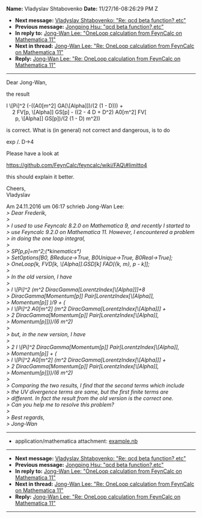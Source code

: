 **Name:** Vladyslav Shtabovenko
**Date:** 11/27/16-08:26:29 PM Z

  - **Next message:** [Vladyslav Shtabovenko: "Re: qcd beta
    function?,etc"](1129.html)
  - **Previous message:** [Jongping Hsu: "qcd beta
    function?,etc"](1127.html)
  - **In reply to:** [Jong-Wan Lee: "OneLoop calculation from FeynCalc
    on Mathematica 11"](1126.html)
  - **Next in thread:** [Jong-Wan Lee: "Re: OneLoop calculation from
    FeynCalc on Mathematica 11"](1130.html)
  - **Reply:** [Jong-Wan Lee: "Re: OneLoop calculation from FeynCalc on
    Mathematica 11"](1130.html)

-----

Dear Jong-Wan,  

the result  

I \\[Pi]^2 (-((A0[m^2] GA[\\[Alpha]])/(2
(1 - D))) +  
    2 FV[p, \\[Alpha]] GS[p] - ((2 - 4 D + D^2)
A0[m^2] FV[  
      p, \\[Alpha]] GS[p])/(2 (1 - D) m^2))  

is correct. What is (in general) not correct and dangerous, is to do  

exp /. D-\>4  

Please have a look at  

https://github.com/FeynCalc/feyncalc/wiki/FAQ\#limitto4  

this should explain it better.  

Cheers,  
Vladyslav  

Am 24.11.2016 um 06:17 schrieb Jong-Wan Lee:  
*\> Dear Frederik,*  
*\>*  
*\> I used to use Feyncalc 8.2.0 on Mathematica 9, and recently I
started to*  
*\> use Feyncalc 9.2.0 on Mathematica 11. However, I encountered a
problem*  
*\> in doing the one loop integral,*  
*\>*  
*\> SP[p,p]=m^2;(\*kinematics\*)*  
*\> SetOptions[B0, BReduce-\>True, B0Unique-\>True,
B0Real-\>True];*  
*\> OneLoop[k, FVD[k, \\[Alpha]].GSD[k]
FAD[{k, m}, p - k]];*  
*\>*  
*\> In the old version, I have*  
*\>*  
*\> I \\[Pi]^2 (m^2
DiracGamma[LorentzIndex[\\[Alpha]]]+8*  
*\> DiracGamma[Momentum[p]]
Pair[LorentzIndex[\\[Alpha]],*  
*\> Momentum[p]] )/9 + (*  
*\> I \\[Pi]^2 A0[m^2] (m^2
DiracGamma[LorentzIndex[\\[Alpha]]] +*  
*\> 2 DiracGamma[Momentum[p]]
Pair[LorentzIndex[\\[Alpha]],*  
*\> Momentum[p]]))/(6 m^2)*  
*\>*  
*\> but, in the new version, I have*  
*\>*  
*\> 2 I \\[Pi]^2 DiracGamma[Momentum[p]]
Pair[LorentzIndex[\\[Alpha]],*  
*\> Momentum[p]] + (*  
*\> I \\[Pi]^2 A0[m^2] (m^2
DiracGamma[LorentzIndex[\\[Alpha]]] +*  
*\> 2 DiracGamma[Momentum[p]]
Pair[LorentzIndex[\\[Alpha]],*  
*\> Momentum[p]]))/(6 m^2)*  
*\>*  
*\> Comparing the two results, I find that the second terms which
include*  
*\> the UV divergence terms are same, but the first finite terms are*  
*\> different. In fact the result from the old version is the correct
one.*  
*\> Can you help me to resolve this problem?*  
*\>*  
*\> Best regards,*  
*\> Jong-Wan*  

-----

  - application/mathematica attachment:
    [example.nb](att-1128/01-example.nb)

-----

  - **Next message:** [Vladyslav Shtabovenko: "Re: qcd beta
    function?,etc"](1129.html)
  - **Previous message:** [Jongping Hsu: "qcd beta
    function?,etc"](1127.html)
  - **In reply to:** [Jong-Wan Lee: "OneLoop calculation from FeynCalc
    on Mathematica 11"](1126.html)
  - **Next in thread:** [Jong-Wan Lee: "Re: OneLoop calculation from
    FeynCalc on Mathematica 11"](1130.html)
  - **Reply:** [Jong-Wan Lee: "Re: OneLoop calculation from FeynCalc on
    Mathematica 11"](1130.html)

-----

